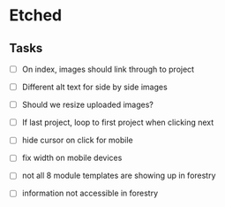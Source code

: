 # Etched


## Tasks
- [ ] On index, images should link through to project
- [ ] Different alt text for side by side images
- [ ] Should we resize uploaded images?
- [ ] If last project, loop to first project when clicking next
- [ ] hide cursor on click for mobile
- [ ] fix width on mobile devices
- [ ] not all 8 module templates are showing up in forestry
- [ ] information not accessible in forestry

